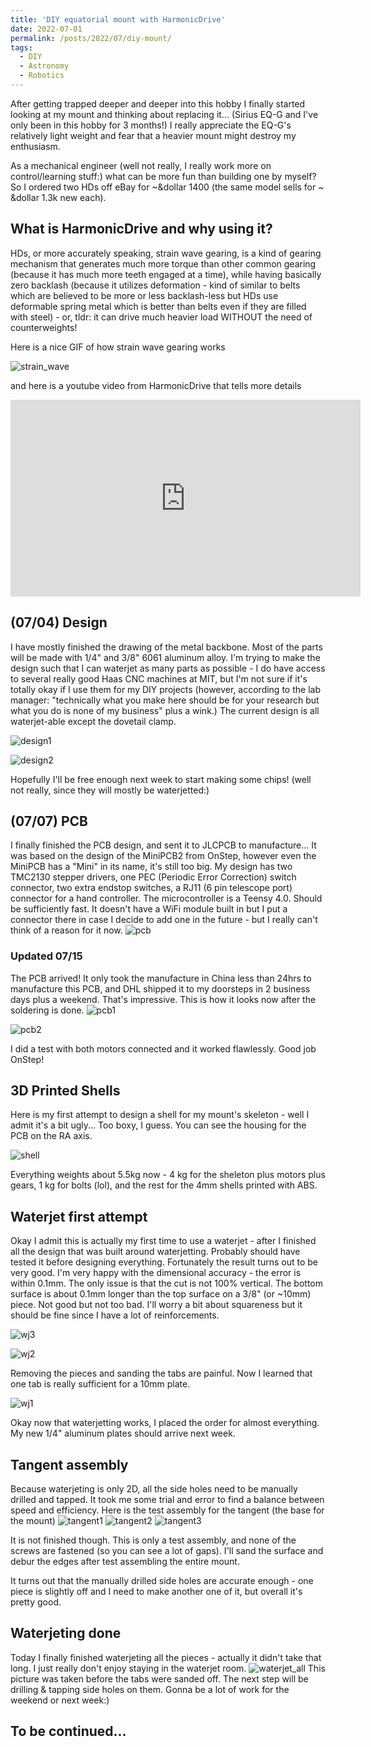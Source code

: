 ```yaml
---
title: 'DIY equatorial mount with HarmonicDrive'
date: 2022-07-01
permalink: /posts/2022/07/diy-mount/
tags:
  - DIY
  - Astronomy
  - Robotics
---
```


After getting trapped deeper and deeper into this hobby I finally started looking at my mount and thinking about replacing it... (Sirius EQ-G and I've only been in this hobby for 3 months!) I really appreciate the EQ-G's relatively light weight and fear that a heavier mount might destroy my enthusiasm.

As a mechanical engineer (well not really, I really work more on control/learning stuff:) what can be more fun than building one by myself? So I ordered two HDs off eBay for ~&dollar 1400 (the same model sells for ~ &dollar 1.3k new each). 

## What is HarmonicDrive and why using it?

HDs, or more accurately speaking, strain wave gearing, is a kind of gearing mechanism that generates much more torque than other common gearing (because it has much more teeth engaged at a time), while having basically zero backlash (because it utilizes deformation - kind of similar to belts which are believed to be more or less backlash-less but HDs use deformable spring metal which is better than belts even if they are filled with steel) - or, tldr: it can drive much heavier load WITHOUT the need of counterweights! 

Here is a nice GIF of how strain wave gearing works

![strain_wave](https://upload.wikimedia.org/wikipedia/commons/thumb/2/21/HarmonicDriveAni.gif/240px-HarmonicDriveAni.gif)

and here is a youtube video from HarmonicDrive that tells more details

<iframe width="560" height="315" src="https://www.youtube.com/embed/nj1vO3cP7ug" title="YouTube video player" frameborder="0" allow="accelerometer; autoplay; clipboard-write; encrypted-media; gyroscope; picture-in-picture" allowfullscreen></iframe>

## (07/04) Design

I have mostly finished the drawing of the metal backbone.
Most of the parts will be made with 1/4" and 3/8" 6061 aluminum alloy.
I'm trying to make the design such that I can waterjet as many parts as possible - I do have access to several really good Haas CNC machines at MIT, but I'm not sure if it's totally okay if I use them for my DIY projects (however, according to the lab manager: "technically what you make here should be for your research but what you do is none of my business" plus a wink.)
The current design is all waterjet-able except the dovetail clamp.

![design1](/images/hdmount/design1.jpeg)

![design2](/images/hdmount/design2.jpeg)

Hopefully I'll be free enough next week to start making some chips! (well not really, since they will mostly be waterjetted:)

## (07/07) PCB

I finally finished the PCB design, and sent it to JLCPCB to manufacture... 
It was based on the design of the MiniPCB2 from OnStep, however even the MiniPCB has a "Mini" in its name, it's still too big.
My design has two TMC2130 stepper drivers, one PEC (Periodic Error Correction) switch connector, two extra endstop switches, a RJ11 (6 pin telescope port) connector for a hand controller.
The microcontroller is a Teensy 4.0.
Should be sufficiently fast.
It doesn't have a WiFi module built in but I put a connector there in case I decide to add one in the future - but I really can't think of a reason for it now.
![pcb](/images/hdmount/pcb.PNG)

### Updated 07/15
The PCB arrived!
It only took the manufacture in China less than 24hrs to manufacture this PCB, and DHL shipped it to my doorsteps in 2 business days plus a weekend.
That's impressive.
This is how it looks now after the soldering is done.
![pcb1](/images/hdmount/pcb1.jpeg)

![pcb2](/images/hdmount/pcb2.jpeg)

I did a test with both motors connected and it worked flawlessly.
Good job OnStep!


## 3D Printed Shells

Here is my first attempt to design a shell for my mount's skeleton - well I admit it's a bit ugly...
Too boxy, I guess.
You can see the housing for the PCB on the RA axis.

![shell](/images/hdmount/shell.jpg)

Everything weights about 5.5kg now - 4 kg for the sheleton plus motors plus gears, 1 kg for bolts (lol), and the rest for the 4mm shells printed with ABS.

## Waterjet first attempt

Okay I admit this is actually my first time to use a waterjet - after I finished all the design that was built around waterjetting. 
Probably should have tested it before designing everything.
Fortunately the result turns out to be very good.
I'm very happy with the dimensional accuracy - the error is within 0.1mm.
The only issue is that the cut is not 100% vertical.
The bottom surface is about 0.1mm longer than the top surface on a 3/8" (or ~10mm) piece.
Not good but not too bad. 
I'll worry a bit about squareness but it should be fine since I have a lot of reinforcements.

![wj3](/images/hdmount/waterjet3.jpeg)

![wj2](/images/hdmount/waterjet2.jpeg)

Removing the pieces and sanding the tabs are painful.
Now I learned that one tab is really sufficient for a 10mm plate. 

![wj1](/images/hdmount/waterjet1.jpeg)

Okay now that waterjetting works, I placed the order for almost everything.
My new 1/4" aluminum plates should arrive next week.

## Tangent assembly
Because waterjeting is only 2D, all the side holes need to be manually drilled and tapped. 
It took me some trial and error to find a balance between speed and efficiency. 
Here is the test assembly for the tangent (the base for the mount)
![tangent1](/images/hdmount/b1.jpeg)
![tangent2](/images/hdmount/b2.jpeg)
![tangent3](/images/hdmount/b3.jpeg)

It is not finished though.
This is only a test assembly, and none of the screws are fastened (so you can see a lot of gaps).
I'll sand the surface and debur the edges after test assembling the entire mount.

It turns out that the manually drilled side holes are accurate enough - one piece is slightly off and I need to make another one of it, but overall it's pretty good.

## Waterjeting done
Today I finally finished waterjeting all the pieces - actually it didn't take that long.
I just really don't enjoy staying in the waterjet room.
![waterjet_all](/images/hdmount/w2.jpeg)
This picture was taken before the tabs were sanded off.
The next step will be drilling & tapping side holes on them.
Gonna be a lot of work for the weekend or next week:)

## To be continued...